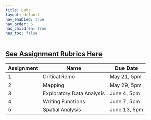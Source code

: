 ```yaml
---
title: Labs
layout: default
nav_enabled: true
nav_order: 6
has_children: true
has_toc: false
---
```

[**See Assignment Rubrics Here**](https://docs.google.com/spreadsheets/d/17CWU-Hphfuo07-pNsSvmpiAgtaMFLFaWqowkNXh6NO4/edit?usp=sharing)
------------------------------------------------------------------------

| Assignment | Name | Due Date     |
|------------|------|--------------|
| 1          | Critical Remo     | May 21, 5pm  |
| 2          | Mapping     | May 29, 5pm  |
| 3          | Exploratory Data Analysis     | June 4, 5pm  |
| 4          | Writing Functions     | June 7, 5pm  |
| 5          | Spatial Analysis     | June 13, 5pm |
